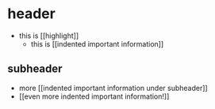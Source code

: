 # header
- this is [[highlight]]
  - this is [[indented important information]]

## subheader
  - more [[indented important information under subheader]]
  - [[even more indented important information!]]